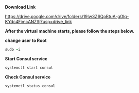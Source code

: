 **Download Link**  <br />

https://drive.google.com/drive/folders/19Iw3Z6QpBtuA-gOlq-KYdc4FimcANZSj?usp=drive_link

**After the virtual machine starts, please follow the steps below.**

**change user to Root**
```ruby
sudo -i
```
**Start Consul service**

```ruby
systemctl start consul
```

**Check Consul service**

```ruby
systemctl status consul
```
